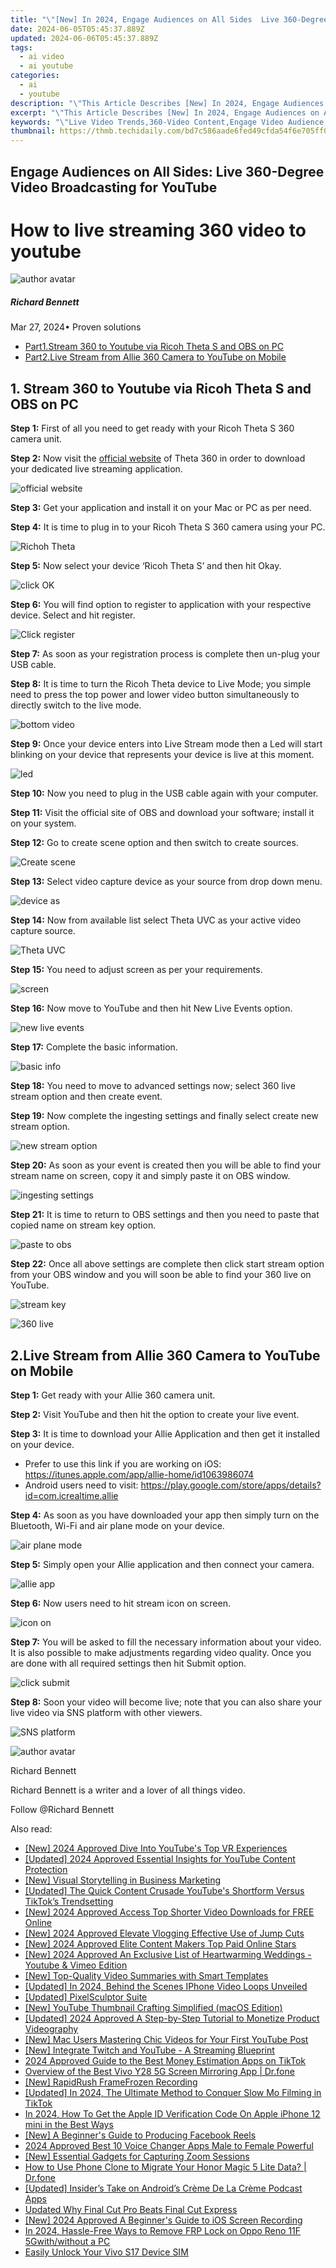 ```yaml
---
title: "\"[New] In 2024, Engage Audiences on All Sides  Live 360-Degree Video Broadcasting for YouTube\""
date: 2024-06-05T05:45:37.889Z
updated: 2024-06-06T05:45:37.889Z
tags:
  - ai video
  - ai youtube
categories:
  - ai
  - youtube
description: "\"This Article Describes [New] In 2024, Engage Audiences on All Sides: Live 360-Degree Video Broadcasting for YouTube\""
excerpt: "\"This Article Describes [New] In 2024, Engage Audiences on All Sides: Live 360-Degree Video Broadcasting for YouTube\""
keywords: "\"Live Video Trends,360-Video Content,Engage Video Audience,YouTube 360 Experience,Interactive Broadcasting,Immersive Media,Multisided Video Viewing\""
thumbnail: https://thmb.techidaily.com/bd7c586aade6fed49cfda54f6e705ff08c3876c36db98184cb0c5aec1615decc.jpg
---
```


## Engage Audiences on All Sides: Live 360-Degree Video Broadcasting for YouTube

# How to live streaming 360 video to youtube

![author avatar](https://images.wondershare.com/filmora/article-images/richard-bennett.jpg)

##### Richard Bennett

 Mar 27, 2024• Proven solutions

* [Part1.Stream 360 to Youtube via Ricoh Theta S and OBS on PC](#part1)
* [Part2.Live Stream from Allie 360 Camera to YouTube on Mobile](#part2)

## 1\. Stream 360 to Youtube via Ricoh Theta S and OBS on PC

**Step 1:** First of all you need to get ready with your Ricoh Theta S 360 camera unit.

**Step 2:** Now visit the [official website](https://theta360.com/en/support/download/ ) of Theta 360 in order to download your dedicated live streaming application.

![ official website](https://images.wondershare.com/filmora/article-images/official-website.jpg)

**Step 3:** Get your application and install it on your Mac or PC as per need.

**Step 4:** It is time to plug in to your Ricoh Theta S 360 camera using your PC.

![ Richoh Theta](https://images.wondershare.com/filmora/article-images/richoh-theta.jpg)

**Step 5:** Now select your device ‘Ricoh Theta S’ and then hit Okay.

![ click OK](https://images.wondershare.com/filmora/article-images/click-ok.jpg)

**Step 6:**  You will find option to register to application with your respective device. Select and hit register.

![Click register ](https://images.wondershare.com/filmora/article-images/click-register.jpg)

**Step 7:** As soon as your registration process is complete then un-plug your USB cable.

**Step 8:** It is time to turn the Ricoh Theta device to Live Mode; you simple need to press the top power and lower video button simultaneously to directly switch to the live mode.

![ bottom video](https://images.wondershare.com/filmora/article-images/bottom-video.jpg)

**Step 9:** Once your device enters into Live Stream mode then a Led will start blinking on your device that represents your device is live at this moment.

![led ](https://images.wondershare.com/filmora/article-images/led.jpg)

**Step 10:** Now you need to plug in the USB cable again with your computer.

**Step 11:** Visit the official site of OBS and download your software; install it on your system.

**Step 12:** Go to create scene option and then switch to create sources.

![Create scene ](https://images.wondershare.com/filmora/article-images/create-scene.jpg)

**Step 13:** Select video capture device as your source from drop down menu.

![device as ](https://images.wondershare.com/filmora/article-images/device-as.jpg)

**Step 14:** Now from available list select Theta UVC as your active video capture source.

![Theta UVC ](https://images.wondershare.com/filmora/article-images/theta-uvc.jpg)

**Step 15:** You need to adjust screen as per your requirements.

![screen ](https://images.wondershare.com/filmora/article-images/screen.jpg)

**Step 16:** Now move to YouTube and then hit New Live Events option.

![new live events ](https://images.wondershare.com/filmora/article-images/new-live-events.jpg)

**Step 17:** Complete the basic information.

![basic info ](https://images.wondershare.com/filmora/article-images/basic-info.jpg)

**Step 18:** You need to move to advanced settings now; select 360 live stream option and then create event.

**Step 19:** Now complete the ingesting settings and finally select create new stream option.

![new stream option ](https://images.wondershare.com/filmora/article-images/new-stream-option.jpg)

**Step 20:** As soon as your event is created then you will be able to find your stream name on screen, copy it and simply paste it on OBS window.

![ingesting settings ](https://images.wondershare.com/filmora/article-images/ingesting-settings.jpg)

**Step 21:** It is time to return to OBS settings and then you need to paste that copied name on stream key option.

![paste to obs ](https://images.wondershare.com/filmora/article-images/paste-to-obs.jpg)

**Step 22:** Once all above settings are complete then click start stream option from your OBS window and you will soon be able to find your 360 live on YouTube.

![stream key ](https://images.wondershare.com/filmora/article-images/stream-key.jpg)

![360 live ](https://images.wondershare.com/filmora/article-images/360-live.jpg)

## 2.Live Stream from Allie 360 Camera to YouTube on Mobile

**Step 1:** Get ready with your Allie 360 camera unit.

**Step 2:** Visit YouTube and then hit the option to create your live event.

**Step 3:** It is time to download your Allie Application and then get it installed on your device.

* Prefer to use this link if you are working on iOS: <https://itunes.apple.com/app/allie-home/id1063986074>
* Android users need to visit: <https://play.google.com/store/apps/details?id=com.icrealtime.allie>

**Step 4:** As soon as you have downloaded your app then simply turn on the Bluetooth, Wi-Fi and air plane mode on your device.

![air plane mode ](https://images.wondershare.com/filmora/article-images/air-plane-mode.jpg)

**Step 5:** Simply open your Allie application and then connect your camera.

![allie app ](https://images.wondershare.com/filmora/article-images/allie-app.jpg)

**Step 6:** Now users need to hit stream icon on screen.

![  icon on ](https://images.wondershare.com/filmora/article-images/icon-on.jpg)

**Step 7:** You will be asked to fill the necessary information about your video. It is also possible to make adjustments regarding video quality. Once you are done with all required settings then hit Submit option.

![click submit ](https://images.wondershare.com/filmora/article-images/click-submit.jpg)

**Step 8:** Soon your video will become live; note that you can also share your live video via SNS platform with other viewers.

![SNS platform ](https://images.wondershare.com/filmora/article-images/sns-platform.jpg)

![author avatar](https://images.wondershare.com/filmora/article-images/richard-bennett.jpg)

Richard Bennett

Richard Bennett is a writer and a lover of all things video.

Follow @Richard Bennett

<span class="atpl-alsoreadstyle">Also read:</span>
<div><ul>
<li><a href="https://facebook-record-videos.techidaily.com/new-2024-approved-dive-into-youtubes-top-vr-experiences/"><u>[New] 2024 Approved  Dive Into YouTube's Top VR Experiences</u></a></li>
<li><a href="https://facebook-record-videos.techidaily.com/updated-2024-approved-essential-insights-for-youtube-content-protection/"><u>[Updated] 2024 Approved  Essential Insights for YouTube Content Protection</u></a></li>
<li><a href="https://facebook-record-videos.techidaily.com/new-visual-storytelling-in-business-marketing/"><u>[New] Visual Storytelling in Business Marketing</u></a></li>
<li><a href="https://facebook-record-videos.techidaily.com/updated-the-quick-content-crusade-youtubes-shortform-versus-tiktoks-trendsetting/"><u>[Updated] The Quick Content Crusade  YouTube's Shortform Versus TikTok’s Trendsetting</u></a></li>
<li><a href="https://facebook-record-videos.techidaily.com/new-2024-approved-access-top-shorter-video-downloads-for-free-online/"><u>[New] 2024 Approved  Access Top Shorter Video Downloads for FREE Online</u></a></li>
<li><a href="https://facebook-record-videos.techidaily.com/new-2024-approved-elevate-vlogging-effective-use-of-jump-cuts/"><u>[New] 2024 Approved  Elevate Vlogging  Effective Use of Jump Cuts</u></a></li>
<li><a href="https://facebook-record-videos.techidaily.com/new-2024-approved-elite-content-makers-top-paid-online-stars/"><u>[New] 2024 Approved  Elite Content Makers  Top Paid Online Stars</u></a></li>
<li><a href="https://facebook-record-videos.techidaily.com/new-2024-approved-an-exclusive-list-of-heartwarming-weddings-youtube-and-vimeo-edition/"><u>[New] 2024 Approved  An Exclusive List of Heartwarming Weddings - Youtube & Vimeo Edition</u></a></li>
<li><a href="https://facebook-record-videos.techidaily.com/new-top-quality-video-summaries-with-smart-templates/"><u>[New] Top-Quality Video Summaries with Smart Templates</u></a></li>
<li><a href="https://facebook-record-videos.techidaily.com/updated-in-2024-behind-the-scenes-iphone-video-loops-unveiled/"><u>[Updated] In 2024, Behind the Scenes  IPhone Video Loops Unveiled</u></a></li>
<li><a href="https://facebook-record-videos.techidaily.com/updated-pixelsculptor-suite/"><u>[Updated] PixelSculptor Suite</u></a></li>
<li><a href="https://facebook-record-videos.techidaily.com/new-youtube-thumbnail-crafting-simplified-macos-edition/"><u>[New] YouTube Thumbnail Crafting Simplified (macOS Edition)</u></a></li>
<li><a href="https://facebook-record-videos.techidaily.com/updated-2024-approved-a-step-by-step-tutorial-to-monetize-product-videography/"><u>[Updated] 2024 Approved  A Step-by-Step Tutorial to Monetize Product Videography</u></a></li>
<li><a href="https://facebook-record-videos.techidaily.com/new-mac-users-mastering-chic-videos-for-your-first-youtube-post/"><u>[New] Mac Users  Mastering Chic Videos for Your First YouTube Post</u></a></li>
<li><a href="https://facebook-record-videos.techidaily.com/new-integrate-twitch-and-youtube-a-streaming-blueprint/"><u>[New] Integrate Twitch and YouTube - A Streaming Blueprint</u></a></li>
<li><a href="https://tiktok-videos.techidaily.com/2024-approved-guide-to-the-best-money-estimation-apps-on-tiktok/"><u>2024 Approved  Guide to the Best Money Estimation Apps on TikTok</u></a></li>
<li><a href="https://screen-mirror.techidaily.com/overview-of-the-best-vivo-y28-5g-screen-mirroring-app-drfone-by-drfone-android/"><u>Overview of the Best Vivo Y28 5G Screen Mirroring App | Dr.fone</u></a></li>
<li><a href="https://screen-video-capture.techidaily.com/new-rapidrush-framefrozen-recording/"><u>[New] RapidRush FrameFrozen Recording</u></a></li>
<li><a href="https://tiktok-clips.techidaily.com/updated-in-2024-the-ultimate-method-to-conquer-slow-mo-filming-in-tiktok/"><u>[Updated] In 2024, The Ultimate Method to Conquer Slow Mo Filming in TikTok</u></a></li>
<li><a href="https://apple-account.techidaily.com/in-2024-how-to-get-the-apple-id-verification-code-on-apple-iphone-12-mini-in-the-best-ways-by-drfone-ios/"><u>In 2024, How To Get the Apple ID Verification Code On Apple iPhone 12 mini in the Best Ways</u></a></li>
<li><a href="https://facebook-video-recording.techidaily.com/new-a-beginners-guide-to-producing-facebook-reels/"><u>[New] A Beginner's Guide to Producing Facebook Reels</u></a></li>
<li><a href="https://voice-adjusting.techidaily.com/2024-approved-best-10-voice-changer-apps-male-to-female-powerful/"><u>2024 Approved Best 10 Voice Changer Apps Male to Female Powerful</u></a></li>
<li><a href="https://digital-screen-recording.techidaily.com/new-essential-gadgets-for-capturing-zoom-sessions/"><u>[New] Essential Gadgets for Capturing Zoom Sessions</u></a></li>
<li><a href="https://android-transfer.techidaily.com/how-to-use-phone-clone-to-migrate-your-honor-magic-5-lite-data-drfone-by-drfone-transfer-from-android-transfer-from-android/"><u>How to Use Phone Clone to Migrate Your Honor Magic 5 Lite Data? | Dr.fone</u></a></li>
<li><a href="https://extra-skills.techidaily.com/updated-insiders-take-on-androids-creme-de-la-creme-podcast-apps/"><u>[Updated] Insider’s Take on Android’s Crème De La Crème Podcast Apps</u></a></li>
<li><a href="https://ai-driven-video-production.techidaily.com/1714077895293-updated-why-final-cut-pro-beats-final-cut-express/"><u>Updated Why Final Cut Pro Beats Final Cut Express</u></a></li>
<li><a href="https://screen-video-capture.techidaily.com/new-2024-approved-a-beginners-guide-to-ios-screen-recording/"><u>[New] 2024 Approved  A Beginner's Guide to iOS Screen Recording</u></a></li>
<li><a href="https://android-frp.techidaily.com/in-2024-hassle-free-ways-to-remove-frp-lock-on-oppo-reno-11f-5gwithwithout-a-pc-by-drfone-android/"><u>In 2024, Hassle-Free Ways to Remove FRP Lock on Oppo Reno 11F 5Gwith/without a PC</u></a></li>
<li><a href="https://sim-unlock.techidaily.com/easily-unlock-your-vivo-s17-device-sim-by-drfone-android/"><u>Easily Unlock Your Vivo S17 Device SIM</u></a></li>
</ul></div>

<ins class="adsbygoogle"
      style="display:block"
      data-ad-client="ca-pub-7571918770474297"
      data-ad-slot="8358498916"
      data-ad-format="auto"
      data-full-width-responsive="true"></ins>